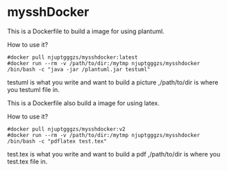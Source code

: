 # mysshDocker #

This is a Dockerfile to build a image for using plantuml.

How to use it?

```
#docker pull njuptgggzs/mysshdocker:latest
#docker run --rm -v /path/to/dir:/mytmp njuptgggzs/mysshdocker /bin/bash -c "java -jar /plantuml.jar testuml"
```

testuml is what you write and want to build a picture ,/path/to/dir is where you testuml file in.

This is a Dockerfile also build a image for using latex.

How to use it?

```
#docker pull njuptgggzs/mysshdocker:v2
#docker run --rm -v /path/to/dir:/mytmp njuptgggzs/mysshdocker /bin/bash -c "pdflatex test.tex"
```

test.tex is what you write and want to build a pdf ,/path/to/dir is where you test.tex file in.
